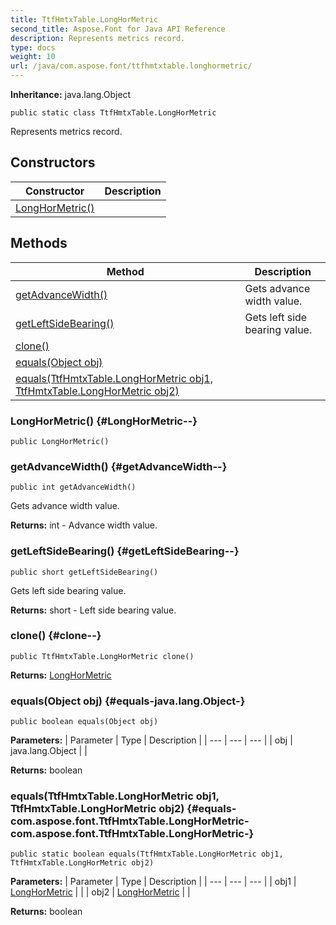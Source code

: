 ```yaml
---
title: TtfHmtxTable.LongHorMetric
second_title: Aspose.Font for Java API Reference
description: Represents metrics record.
type: docs
weight: 10
url: /java/com.aspose.font/ttfhmtxtable.longhormetric/
---
```

**Inheritance:**
java.lang.Object
```
public static class TtfHmtxTable.LongHorMetric
```

Represents metrics record.
## Constructors

| Constructor | Description |
| --- | --- |
| [LongHorMetric()](#LongHorMetric--) |  |
## Methods

| Method | Description |
| --- | --- |
| [getAdvanceWidth()](#getAdvanceWidth--) | Gets advance width value. |
| [getLeftSideBearing()](#getLeftSideBearing--) | Gets left side bearing value. |
| [clone()](#clone--) |  |
| [equals(Object obj)](#equals-java.lang.Object-) |  |
| [equals(TtfHmtxTable.LongHorMetric obj1, TtfHmtxTable.LongHorMetric obj2)](#equals-com.aspose.font.TtfHmtxTable.LongHorMetric-com.aspose.font.TtfHmtxTable.LongHorMetric-) |  |
### LongHorMetric() {#LongHorMetric--}
```
public LongHorMetric()
```


### getAdvanceWidth() {#getAdvanceWidth--}
```
public int getAdvanceWidth()
```


Gets advance width value.

**Returns:**
int - Advance width value.
### getLeftSideBearing() {#getLeftSideBearing--}
```
public short getLeftSideBearing()
```


Gets left side bearing value.

**Returns:**
short - Left side bearing value.
### clone() {#clone--}
```
public TtfHmtxTable.LongHorMetric clone()
```




**Returns:**
[LongHorMetric](../../com.aspose.font/longhormetric)
### equals(Object obj) {#equals-java.lang.Object-}
```
public boolean equals(Object obj)
```




**Parameters:**
| Parameter | Type | Description |
| --- | --- | --- |
| obj | java.lang.Object |  |

**Returns:**
boolean
### equals(TtfHmtxTable.LongHorMetric obj1, TtfHmtxTable.LongHorMetric obj2) {#equals-com.aspose.font.TtfHmtxTable.LongHorMetric-com.aspose.font.TtfHmtxTable.LongHorMetric-}
```
public static boolean equals(TtfHmtxTable.LongHorMetric obj1, TtfHmtxTable.LongHorMetric obj2)
```




**Parameters:**
| Parameter | Type | Description |
| --- | --- | --- |
| obj1 | [LongHorMetric](../../com.aspose.font/longhormetric) |  |
| obj2 | [LongHorMetric](../../com.aspose.font/longhormetric) |  |

**Returns:**
boolean
